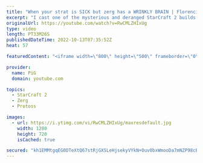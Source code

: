 ```yaml
---
title: "When your strat is SICK but zerg has a WRINKLY BRAIN | Florencio Files #272 - StarCraft 2"
excerpt: "I cast one of the mysterious and deranged StarCraft 2 builds of the one and only, Florencio, the dude that invented the Protoss proxy nexus recall rush. In this episode, the Sewer Mermaid has a very good strat that deals a lot of damage. But is it enough against such a good opponent?  🧜Florencio Files"
originalUrl: https://youtube.com/watch?v=RwCMLZHIxUg
type: video
length: PT33M26S
publishedDateTime: 2022-10-13T07:35:52Z
heat: 57

featuredContent: "<iframe width=\"800\" height=\"500\" frameborder=\"0\" src=\"https://www.youtube.com/embed/RwCMLZHIxUg\" allow=\"accelerometer; autoplay; encrypted-media; gyroscope; picture-in-picture\" allowfullscreen></iframe>"

provider:
  name: PiG
  domain: youtube.com

topics:
  - StarCraft 2
  - Zerg
  - Protoss

images:
  - url: https://i.ytimg.com/vi/RwCMLZHIxUg/maxresdefault.jpg
    width: 1280
    height: 720
    isCached: true

secured: "kh1EMMtgqEG0DTeXtQ67stRjGXSLeHjsekyVYkN+Ouv0bxWmooDa7mNZP98cBa4aa1zWHSlzRsSW/4QjDgqtaYlHrPI4673+gnjWAnspAce1dliGb2aYMVxuduA3YNDolL1loLosGzr8HZjVN5b4Ryj+w57FBu2huFpManpfiEVGjCBUh/aodq063oTJ/sLC4r9Ykg0FyXP6ofl/1/1D27kNwP7yF2vFj6C1B7/TZspZ7Oaj3dT76iaqCVQeM8y4RaaCSMkXqqRBxSj3AkTUAox8kRRlXvI8Vk+g8wnPvNOlWkAEgNItDIKu+/NkDTLoqnp+MdPVOpFB/JxvYaKWwAnAimEcNIN9KpVvRHajLFTezJhRj7en19ImV4SupI3VeY+nP6UkCW+dXhr9MACZmLawrj4nTGBnMjBYctngIEM=;BsviA3KamTzdI4Ty5uPdSA=="
---
```


